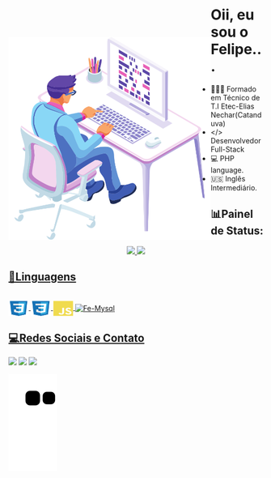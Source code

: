 
<img src="https://raw.githubusercontent.com/Reff20/Reff20/main/Design%20sem%20nome.svg" style="margin-top: 100px" min-width="400px" max-width="400px" width="400px" align="left" alt="Computador iuriCode">

# Oii, eu sou o Felipe...
- 👨🏻‍💻 Formado em Técnico de T.I Etec-Elias Nechar(Catanduva)
- </> Desenvolvedor Full-Stack
- 💻 PHP language.
- 🇺🇸 Inglês Intermediário.

## 📊Painel de Status:

<div align="center">
  <a href="https://https://github.com/FeVenteu">
  <img height="180em" src="https://github-readme-stats.vercel.app/api?username=FeVenteu&show_icons=true&theme=dracula&include_all_commits=true&count_private=true"/>
  <img height="180em" src="https://github-readme-stats.vercel.app/api/top-langs/?username=FeVenteu&layout=compact&langs_count=7&theme=dracula"/>
</div>
  
## 🔰Linguagens
<div style="display: inline_block"><br>
  <img align="center" alt="Fe-PHP" height="30" width="40" src="https://raw.githubusercontent.com/devicons/devicon/master/icons/css3/css3-original.svg">
  <img align="center" alt="Fe-CSS" height="30" width="40" src="https://raw.githubusercontent.com/devicons/devicon/master/icons/css3/css3-original.svg">
  <img align="center" alt="Fe-Js" height="30" width="40" src="https://raw.githubusercontent.com/devicons/devicon/master/icons/javascript/javascript-plain.svg">
  <img align="center" alt="Fe-Mysql" height="30" width="40" src="https://icongr.am/devicon/mysql-original-wordmark.svg?size=40&color=currentColorsize=40&color=currentColorpython/python-original.svg">

</div>
  
  ## 💻Redes Sociais e Contato
 
<div> 
  <a href="https://instagram.com/feventeu_" target="_blank"><img src="https://img.shields.io/badge/-Instagram-%23E4405F?style=for-the-badge&logo=instagram&logoColor=white" target="_blank"></a>
  <a href = "felipeventeu10@outlook.com"><img src="https://img.shields.io/badge/-Outlook-%23333?style=for-the-badge&logo=Outlook&logoColor=white" target="_blank"></a>
 <a href="https://www.linkedin.com/in/felipe-venteu-6743a825a" target="_blank"><img src="https://img.shields.io/badge/-LinkedIn-%230077B5?style=for-the-badge&logo=linkedin&logoColor=white" target="_blank"></a> 

  ![Snake animation](https://github.com/rafaballerini/rafaballerini/blob/output/github-contribution-grid-snake.svg)
 
</div>
